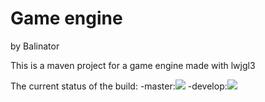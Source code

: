 # Game engine
by Balinator

This is a maven project for a game engine made with lwjgl3

The current status of the build:
  -master:![](https://travis-ci.org/Balinator/Game-engine-maven.svg?branch=master)
  -develop:![](https://travis-ci.org/Balinator/Game-engine-maven.svg?branch=develop)
